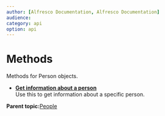 ```yaml
---
author: [Alfresco Documentation, Alfresco Documentation]
audience: 
category: api
option: api
---
```


# Methods

Methods for Person objects.

-   **[Get information about a person](../../../pra/1/concepts/pra-people-get-person.md)**  
Use this to get information about a specific person.

**Parent topic:**[People](../../../pra/1/concepts/pra-people.md)


